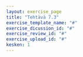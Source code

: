 ```yaml
---
layout: exercise_page
title: "Tehtävä 7.3"
exercise_template_name: "#"
exercise_dicussion_id: "#"
exercise_review_id: "#"
exercise_upload_id: "#"
kesken: 1
---
```


